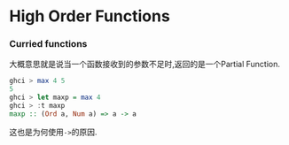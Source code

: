 High Order Functions
====================

### Curried functions

大概意思就是说当一个函数接收到的参数不足时,返回的是一个Partial Function.

```haskell
ghci > max 4 5
5
ghci > let maxp = max 4
ghci > :t maxp
maxp :: (Ord a, Num a) => a -> a
```

这也是为何使用`->`的原因.
